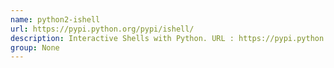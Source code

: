 ```yaml
---
name: python2-ishell
url: https://pypi.python.org/pypi/ishell/
description: Interactive Shells with Python. URL : https://pypi.python.org/pypi/ishell/ Groups : None
group: None
---
```

